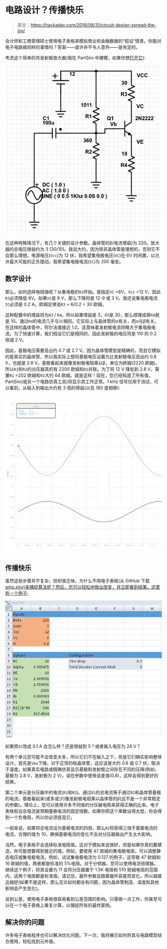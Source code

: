 # 电路设计？传播快乐

> 原文：<https://hackaday.com/2016/08/31/circuit-design-spread-the-joy/>

会计师和工商管理硕士使用电子表格来模拟商业和金融数据的“假设”情景。你能对电子电路做同样的事情吗？答案——或许并不令人意外——是肯定的。

考虑这个简单的共发射极放大器(我在 PartSim 中建模，如果你想[打开它](http://www.partsim.com/simulator/#56465)):

[![](img/d5e36fe8d176bc5be3d67aa46feb99d4.png)](https://hackaday.com/wp-content/uploads/2016/08/screenshot_249.png)

在这种特殊情况下，有几个关键的设计参数。晶体管的β(电流增益)为 220。放大器的总电压增益约为 3 (30/10)。我说大约，因为除非晶体管是理想的，否则它不会那么理想。电源电压(`Vcc`)为 12 伏，我希望集电极电压(`VC`)在 6V 时闲置，以允许最大可能的正负摆动。我希望集电极电流(`IC`)为 200 毫安。

## 数学设计

那么，如何选择电阻值呢？从集电极的`R3`开始。我指定`VC` =6V，`Vcc` =12 V，因此`R3`必须降低 6V。如果`VC`是 9 V，那么下降将是 12-9 或 3 V。我还说集电极电流`IC`必须是 0.2 A。欧姆定律说`R3` = 6/0.2 = 30 欧姆。

这种配置中的增益将为`R3` / `R4`。所以如果增益是 3，`R3`是 30，那么顺理成章`R4`就是 10。通过`R4`的电流几乎与`IC`相同。它实际上与晶体管的α有关，而α与β有关。在这样的晶体管中，阿尔法值接近 1.0。这意味着发射极电流将略大于集电极电流。为了快速计算，我们假设它们是相同的，因此发射极的电压将是 110 的 0.2 倍或 2 V。

因此，基极电压需要高出约 0.7 或 2.7 V。因为晶体管模型是精确的，而且它模拟的是真实的晶体管，所以我实际上想将基极电压设置为比发射极电压高出约 0.8 V，也就是 2.8 V。基极看起来就像发射极电阻乘以β，单位为欧姆(2220 欧姆)。所以`R1`和`R2`的分压器真的有 2200 欧姆和`R2`并联。为了将 12 V 降低到 2.8 V，需要`R1` =202 欧姆和`R2`大约 64 欧姆。就是这样！现在，您已经知道了所有值，PartSim(或另一个电路仿真工具)将显示其工作正常。1 kHz 信号仅用于测试，可以看到，从输入到输出大约有 3 倍的增益(以及 180 度相移):

[![screenshot_246](img/5fe42c8809bc0b39560f70bd9f5e368d.png)](https://hackaday.com/wp-content/uploads/2016/08/screenshot_246.png)

## 传播快乐

虽然这些步骤并不复杂，但却很乏味。为什么不用电子表格(从 GitHub 下载 [amp.xlsx)来捕捉算法呢？然后，您可以轻松地做出改变，并立即看到结果。这里有一个例子:](https://github.com/wd5gnr/ExcelCircuit)

[![](img/b40193e4172f6e803567c8b1d07a2e74.png)](https://hackaday.com/wp-content/uploads/2016/08/screenshot_248.png)

如果把`IC`改成 0.1 A 会怎么样？还是增益到 5？或者输入电压为 24 V？

有两个单元您可能不会改变太多，所以它们不在输入之下，但是它们确实影响整体设计。首先是`Vbe`下降。对于正常的硅晶体管，这应该是大约 0.6 或 0.7 伏，取决于温度。如果真实电路或精确仿真显示基极和发射极之间存在不同的压降(例如，基极为 2.8 V，发射极为 2 V)，请在参数中使用该差值(0.8)，这样会得到更好的结果。

第二个单元是分压器中的电流(`R1`和`R2`)。通过`R1`的总电流等于通过`R2`和晶体管基极的电流。基极看起来(或多或少)像发射极电阻乘以晶体管的β(这不是一个非常稳定的参数)。理论上，您可以使用许多不同值的分压器电阻来获得正确的比率。电子表格假设总电流是预期基极电流的固定倍数。如果你把这个乘数设得太低，你会得到一个负电阻，所以你必须提高它。

一般来说，如果将总电流设为基极电流的四倍，那么`R2`将获得三倍于基极电流的电流。合理的值为 10，确保基极电流的变化不会对分压器输出产生太大影响。

当然，电子表格不会选择标准电阻值。这对于模拟来说很好，但是如果你真的要建造，你可能想要得到接近的值。例如，要使用 47 欧姆的集电极电阻，可以调整静态电压或集电极电流。例如，试试集电极电流为 0.127 的例子。这导致 47 欧姆和 16 欧姆的值，两者都是标准的 5%电阻。对于分频器，您可以使用电流倍增器。继续这个例子，将其设置为 11 会将分压器置于 1.5K 电阻和 510 欧姆电阻的范围内，这两个电阻都是标准值。请记住，器件参数会随着器件容差而变化，所以越接近越好(如果不是这样，那么无论如何都会有问题，因为晶体管制造、温度和其他影响会产生变化)。

说到公差，使用电子表格很容易看到公差范围的影响。只需做一点工作，你甚至可以在一个电子表格上重复计算，以捕捉所有的最终案例。

## 解决你的问题

许多电子表格程序也可以解决优化问题。下一次，我将展示如何将其与电路模型结合使用，轻松找到元件值。